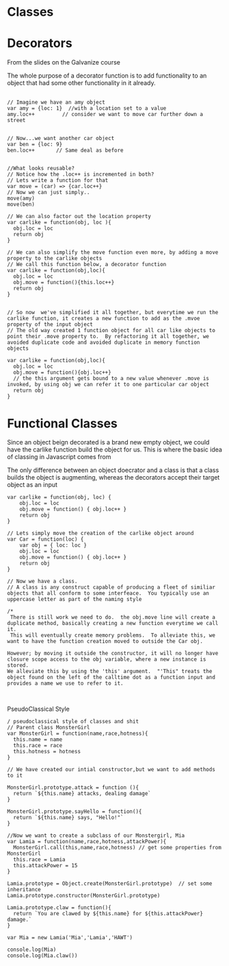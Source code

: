 # Classes 

# Decorators 
From the slides on the Galvanize course

The whole purpose of a decorator function is to add functionality to an object that had some other functionality in it already.  


## 

```
// Imagine we have an amy object
var amy = {loc: 1}  //with a location set to a value
amy.loc++         // consider we want to move car further down a street


// Now...we want another car object
var ben = {loc: 9}
ben.loc++       // Same deal as before


//What looks reusable?
// Notice how the .loc++ is incremented in both?
// Lets write a function for that
var move = (car) => {car.loc++}
// Now we can just simply..
move(amy)
move(ben)

// We can also factor out the location property
var carlike = function(obj, loc ){
  obj.loc = loc
  return obj
}

// We can also simplify the move function even more, by adding a move property to the carlike objects
// We call this function below, a decorator function
var carlike = function(obj,loc){
  obj.loc = loc
  obj.move = function(){this.loc++}
  return obj
}


// So now  we've simplified it all together, but everytime we run the carlike function, it creates a new function to add as the .mvoe property of the input object
// The old way created 1 function object for all car like objects to point their .move property to.  By refactoring it all together, we avoided duplicate code and avoided duplicate in memory function objects

var carlike = function(obj,loc){
  obj.loc = loc
  obj.move = function(){obj.loc++}
  // the this argument gets bound to a new value whenever .move is invoked, by using obj we can refer it to one particular car object
  return obj
}

```

# Functional Classes
  Since an object beign decorated is a brand new empty object, we could have the carlike function build the object for us.  This is where the basic idea of classing in Javascript comes from

  The only difference between an object doecrator and a class is that a class builds the object is augmenting, whereas the decorators accept their target object as an input

```
var carlike = function(obj, loc) {
    obj.loc = loc
    obj.move = function() { obj.loc++ }
    return obj
}

// Lets simply move the creation of the carlike object around
var Car = function(loc) {
    var obj = { loc: loc }
    obj.loc = loc
    obj.move = function() { obj.loc++ }
    return obj
}

// Now we have a class.
// A class is any construct capable of producing a fleet of similiar objects that all conform to some interfeace.  You typically use an uppercase letter as part of the naming style

/*
 There is still work we need to do.  the obj.move line will create a duplicate method, basically creating a new function everytime we call it.
 This will eventually create memory problems.  To alleviate this, we want to have the function creation moved to outside the Car obj.

However; by moving it outside the constructor, it will no longer have closure scope access to the obj variable, where a new instance is stored.
We alleviate this by using the 'this' argument.  "'This" treats the object found on the left of the calltime dot as a function input and provides a name we use to refer to it.


```

##
PseudoClassical Style
```
/ pseudoclassical style of classes and shit
// Parent class MonsterGirl
var MonsterGirl = function(name,race,hotness){
  this.name = name
  this.race = race
  this.hotness = hotness
}

// We have created our intial constructor,but we want to add methods to it

MonsterGirl.prototype.attack = function (){
  return `${this.name} attacks, dealing damage`
}

MonsterGirl.prototype.sayHello = function(){
  return `${this.name} says, "Hello!"`
}

//Now we want to create a subclass of our Monstergirl, Mia
var Lamia = function(name,race,hotness,attackPower){
  MonsterGirl.call(this,name,race,hotness) // get some properties from MonsterGirl
  this.race = Lamia
  this.attackPower = 15
}

Lamia.prototype = Object.create(MonsterGirl.prototype)  // set some inheritance
Lamia.prototype.constructor(MonsterGirl.prototype)

Lamia.prototype.claw = function(){
  return `You are clawed by ${this.name} for ${this.attackPower} damage.`
}

var Mia = new Lamia('Mia','Lamia','HAWT')

console.log(Mia)
console.log(Mia.claw())
```


